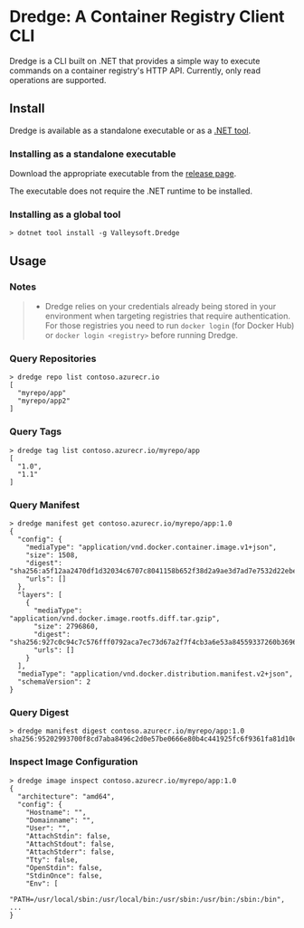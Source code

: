 # Dredge: A Container Registry Client CLI

Dredge is a CLI built on .NET that provides a simple way to execute commands on a container registry's HTTP API. Currently, only read operations are supported.

## Install

Dredge is available as a standalone executable or as a [.NET tool](https://docs.microsoft.com/en-us/dotnet/core/tools/global-tools).

### Installing as a standalone executable

Download the appropriate executable from the [release page](https://github.com/mthalman/dredge/releases).

The executable does not require the .NET runtime to be installed.

### Installing as a global tool

```console
> dotnet tool install -g Valleysoft.Dredge
```

## Usage

### Notes

> * Dredge relies on your credentials already being stored in your environment when targeting registries that require authentication. For those registries you need to run `docker login` (for Docker Hub) or `docker login <registry>` before running Dredge.

### Query Repositories

```console
> dredge repo list contoso.azurecr.io
[
  "myrepo/app"
  "myrepo/app2"
]
```

### Query Tags

```console
> dredge tag list contoso.azurecr.io/myrepo/app
[
  "1.0",
  "1.1"
]
```

### Query Manifest

```console
> dredge manifest get contoso.azurecr.io/myrepo/app:1.0
{
  "config": {
    "mediaType": "application/vnd.docker.container.image.v1+json",
    "size": 1508,
    "digest": "sha256:a5f12aa2470df1d32034c6707c8041158b652f38d2a9ae3d7ad7e7532d22ebe0",
    "urls": []
  },
  "layers": [
    {
      "mediaType": "application/vnd.docker.image.rootfs.diff.tar.gzip",
      "size": 2796860,
      "digest": "sha256:927c0c94c7c576fff0792aca7ec73d67a2f7f4cb3a6e53a84559337260b36964",
      "urls": []
    }
  ],
  "mediaType": "application/vnd.docker.distribution.manifest.v2+json",
  "schemaVersion": 2
}
```

### Query Digest

```console
> dredge manifest digest contoso.azurecr.io/myrepo/app:1.0
sha256:95202993700f8cd7aba8496c2d0e57be0666e80b4c441925fc6f9361fa81d10e
```

### Inspect Image Configuration

```console
> dredge image inspect contoso.azurecr.io/myrepo/app:1.0
{
  "architecture": "amd64",
  "config": {
    "Hostname": "",
    "Domainname": "",
    "User": "",
    "AttachStdin": false,
    "AttachStdout": false,
    "AttachStderr": false,
    "Tty": false,
    "OpenStdin": false,
    "StdinOnce": false,
    "Env": [
      "PATH=/usr/local/sbin:/usr/local/bin:/usr/sbin:/usr/bin:/sbin:/bin",
...
}
```

